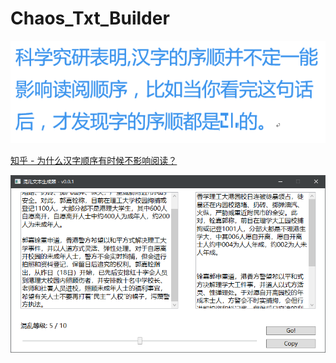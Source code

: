 # Chaos_Txt_Builder

![](https://raw.githubusercontent.com/acdzh/imgur/master/2019-11/20191119235558.png?token=AHWEAHMEX6RW4O6355HLQ5C53VHBA)

[知乎 - 为什么汉字顺序有时候不影响阅读？](https://www.zhihu.com/question/20428571)

![](https://raw.githubusercontent.com/acdzh/imgur/master/2019-11/20191120000109.png?token=AHWEAHJJBHASNFSQMV6CSWC53VHHI)
